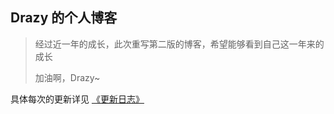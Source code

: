 ## Drazy 的个人博客
> 经过近一年的成长，此次重写第二版的博客，希望能够看到自己这一年来的成长
>
> 加油啊，Drazy~

具体每次的更新详见 [《更新日志》](./CHANGELOG.md)
